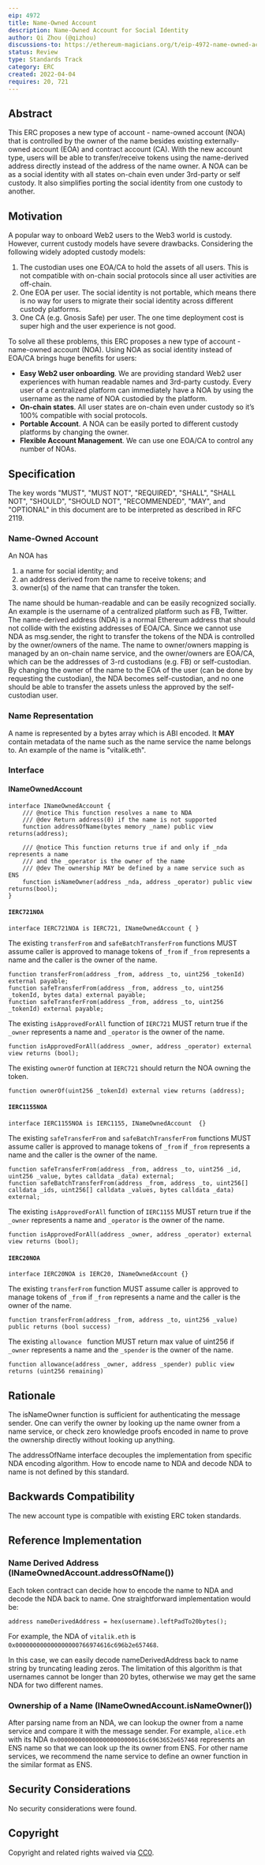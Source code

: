 ```yaml
---
eip: 4972
title: Name-Owned Account
description: Name-Owned Account for Social Identity
author: Qi Zhou (@qizhou)
discussions-to: https://ethereum-magicians.org/t/eip-4972-name-owned-account/8822
status: Review
type: Standards Track
category: ERC
created: 2022-04-04
requires: 20, 721
---
```


## Abstract
This ERC proposes a new type of account - name-owned account (NOA) that is controlled by the owner of the name besides existing externally-owned account (EOA) and contract account (CA). With the new account type, users will be able to transfer/receive tokens using the name-derived address directly instead of the address of the name owner. A NOA can be as a social identity with all states on-chain even under 3rd-party or self custody. It also simplifies porting the social identity from one custody to another.

## Motivation
A popular way to onboard Web2 users to the Web3 world is custody. However, current custody models have severe drawbacks. Considering the following widely adopted custody models:
1. The custodian uses one EOA/CA to hold the assets of all users. This is not compatible with on-chain social protocols since all user activities are off-chain.
2. One EOA per user. The social identity is not portable, which means there is no way for users to migrate their social identity across different custody platforms.
3. One CA (e.g. Gnosis Safe) per user. The one time deployment cost is super high and the user experience is not good.

To solve all these problems, this ERC proposes a new type of account - name-owned account (NOA).  Using NOA as social identity instead of EOA/CA brings huge benefits for users:
- **Easy Web2 user onboarding**. We are providing standard Web2 user experiences with human readable names and 3rd-party custody. Every user of a centralized platform can immediately have a NOA by using the username as the name of NOA custodied by the platform.
- **On-chain states**. All user states are on-chain even under custody so it’s 100% compatible with social protocols.
- **Portable Account**. A NOA can be easily ported to different custody platforms by changing the owner.
- **Flexible Account Management**. We can use one EOA/CA to control any number of NOAs.

## Specification

The key words "MUST", "MUST NOT", "REQUIRED", "SHALL", "SHALL NOT", "SHOULD", "SHOULD NOT", "RECOMMENDED", "MAY", and "OPTIONAL" in this document are to be interpreted as described in RFC 2119.

### Name-Owned Account
An NOA has
1. a name for social identity; and
2. an address derived from the name to receive tokens; and
3. owner(s) of the name that can transfer the token.

The name should be human-readable and can be easily recognized socially. An example is the username of a centralized platform such as FB, Twitter. The name-derived address (NDA) is a normal Ethereum address that should not collide with the existing addresses of EOA/CA. Since we cannot use NDA as msg.sender, the right to transfer the tokens of the NDA is controlled by the owner/owners of the name. The name to owner/owners mapping is managed by an on-chain name service, and the owner/owners are EOA/CA, which can be the addresses of 3-rd custodians (e.g. FB) or self-custodian. By changing the owner of the name to the EOA of the user (can be done by requesting the custodian), the NDA becomes self-custodian, and no one should be able to transfer the assets unless the approved by the self-custodian user. 


### Name Representation
A name is represented by a bytes array which is ABI encoded. It **MAY** contain metadata of the name such as the name service the name belongs to.  An example of the name is "vitalik.eth".

### Interface
#### INameOwnedAccount
```
interface INameOwnedAccount {
    /// @notice This function resolves a name to NDA
    /// @dev Return address(0) if the name is not supported
    function addressOfName(bytes memory _name) public view returns(address);

    /// @notice This function returns true if and only if _nda represents a name
    /// and the _operator is the owner of the name
    /// @dev The ownership MAY be defined by a name service such as ENS
    function isNameOwner(address _nda, address _operator) public view returns(bool);
}
```

#### `IERC721NOA`
```
interface IERC721NOA is IERC721, INameOwnedAccount { }
```

The existing `transferFrom` and `safeBatchTransferFrom` functions MUST assume caller is approved to manage tokens of `_from` if `_from` represents a name and the caller is the owner of the name.

```
function transferFrom(address _from, address _to, uint256 _tokenId) external payable;
function safeTransferFrom(address _from, address _to, uint256 _tokenId, bytes data) external payable;
function safeTransferFrom(address _from, address _to, uint256 _tokenId) external payable;
```

The existing `isApprovedForAll` function of `IERC721` MUST return true if the `_owner` represents a name and `_operator` is the owner of the name.

```
function isApprovedForAll(address _owner, address _operator) external view returns (bool);
```

The existing `ownerOf` function at `IERC721` should return the NOA owning the token.

```
function ownerOf(uint256 _tokenId) external view returns (address);
```

#### `IERC1155NOA`
```
interface IERC1155NOA is IERC1155, INameOwnedAccount  {}
```

The existing `safeTransferFrom` and `safeBatchTransferFrom` functions MUST assume caller is approved to manage tokens of `_from` if `_from` represents a name and the caller is the owner of the name.

```
function safeTransferFrom(address _from, address _to, uint256 _id, uint256 _value, bytes calldata _data) external;
function safeBatchTransferFrom(address _from, address _to, uint256[] calldata _ids, uint256[] calldata _values, bytes calldata _data) external;
```

The existing `isApprovedForAll` function of `IERC1155` MUST return true if the `_owner` represents a name and `_operator` is the owner of the name.

```
function isApprovedForAll(address _owner, address _operator) external view returns (bool);
```

#### `IERC20NOA`
```
interface IERC20NOA is IERC20, INameOwnedAccount {}
```

The existing `transferFrom` function MUST assume caller is approved to manage tokens of `_from` if `_from` represents a name and the caller is the owner of the name.

```
function transferFrom(address _from, address _to, uint256 _value) public returns (bool success)
```

The existing `allowance ` function MUST return max value of uint256 if `_owner` represents a name and the `_spender` is the owner of the name.

```
function allowance(address _owner, address _spender) public view returns (uint256 remaining)
```

## Rationale
The isNameOwner function is sufficient for authenticating the message sender. One can verify the owner by looking up the name owner from a name service, or check zero knowledge proofs encoded in name to prove the ownership directly without looking up anything.

The addressOfName interface decouples the implementation from specific NDA encoding algorithm. How to encode name to NDA and decode NDA to name is not defined by this standard.

## Backwards Compatibility
The new account type is compatible with existing ERC token standards.

## Reference Implementation
### Name Derived Address (INameOwnedAccount.addressOfName())
Each token contract can decide how to encode the name to NDA and decode the NDA back to name. One straightforward implementation would be:

```
address nameDerivedAddress = hex(username).leftPadTo20bytes();
```

For example, the NDA of `vitalik.eth` is `0x000000000000000000766974616c696b2e657468`.

In this case, we can easily decode nameDerivedAddress back to name string by truncating leading zeros. The limitation of this algorithm is that usernames cannot be longer than 20 bytes, otherwise we may get the same NDA for two different names.

### Ownership of a Name (INameOwnedAccount.isNameOwner())
After parsing name from an NDA, we can lookup the owner from a name service and compare it with the message sender. For example, `alice.eth` with its NDA `0x0000000000000000000000616c6963652e657468` represents an ENS name so that we can look up the its owner from ENS. For other name services, we recommend the name service to define an owner function in the similar format as ENS.

## Security Considerations
No security considerations were found.

## Copyright
Copyright and related rights waived via [CC0](../LICENSE.md).
